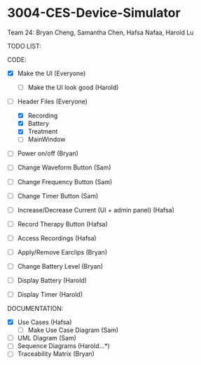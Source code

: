# 3004-CES-Device-Simulator

Team 24: Bryan Cheng, Samantha Chen, Hafsa Nafaa, Harold Lu

TODO LIST:

CODE:
- [x] Make the UI (Everyone)
  - [ ] Make the UI look good (Harold)
- [ ] Header Files (Everyone)
  - [x] Recording 
  - [x] Battery
  - [x] Treatment
  - [ ] MainWindow
- [ ] Power on/off (Bryan)
- [ ] Change Waveform Button (Sam)
- [ ] Change Frequency Button (Sam)
- [ ] Change Timer Button (Sam)
- [ ] Increase/Decrease Current (UI + admin panel) (Hafsa)
- [ ] Record Therapy Button (Hafsa)
- [ ] Access Recordings (Hafsa)
- [ ] Apply/Remove Earclips (Bryan)
- [ ] Change Battery Level (Bryan)
- [ ] Display Battery (Harold)
- [ ] Display Timer (Harold)


DOCUMENTATION:
- [x] Use Cases (Hafsa)
  - [ ] Make Use Case Diagram (Sam)
- [ ] UML Diagram (Sam)
- [ ] Sequence Diagrams (Harold...*)
- [ ] Traceability Matrix (Bryan)
